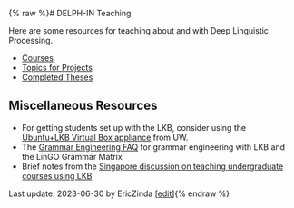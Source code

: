 {% raw %}# DELPH-IN Teaching

Here are some resources for teaching about and with Deep Linguistic
Processing.

- [Courses](https://delph-in.github.io/docs/summits/TeachingCourses)
- [Topics for Projects](/TeachingTopics)
- [Completed Theses](/TeachingTheses)

## Miscellaneous Resources

- For getting students set up with the LKB, consider using the
[Ubuntu+LKB Virtual Box
appliance](https://wiki.ling.washington.edu/bin/view.cgi/Main/KnoppixLKB)
from UW.
- The [Grammar Engineering FAQ](https://delph-in.github.io/docs/matrix/GrammarEngineeringFAQ) for grammar
engineering with LKB and the LinGO Grammar Matrix
- Brief notes from the [Singapore discussion on teaching undergraduate
courses using LKB](https://delph-in.github.io/docs/summits/SingaporeTeachingWithLKB)

Last update: 2023-06-30 by EricZinda [[edit](https://github.com/delph-in/docs/wiki/TeachingTop/_edit)]{% endraw %}